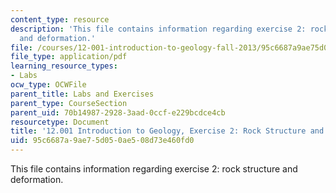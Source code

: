 ```yaml
---
content_type: resource
description: 'This file contains information regarding exercise 2: rock structure
  and deformation.'
file: /courses/12-001-introduction-to-geology-fall-2013/95c6687a9ae75d050ae508d73e460fd0_MIT12_001F13_Ex2_Rock_Str.pdf
file_type: application/pdf
learning_resource_types:
- Labs
ocw_type: OCWFile
parent_title: Labs and Exercises
parent_type: CourseSection
parent_uid: 70b14987-2928-3aad-0ccf-e229bcdce4cb
resourcetype: Document
title: '12.001 Introduction to Geology, Exercise 2: Rock Structure and Deformation'
uid: 95c6687a-9ae7-5d05-0ae5-08d73e460fd0
---
```

This file contains information regarding exercise 2: rock structure and deformation.

